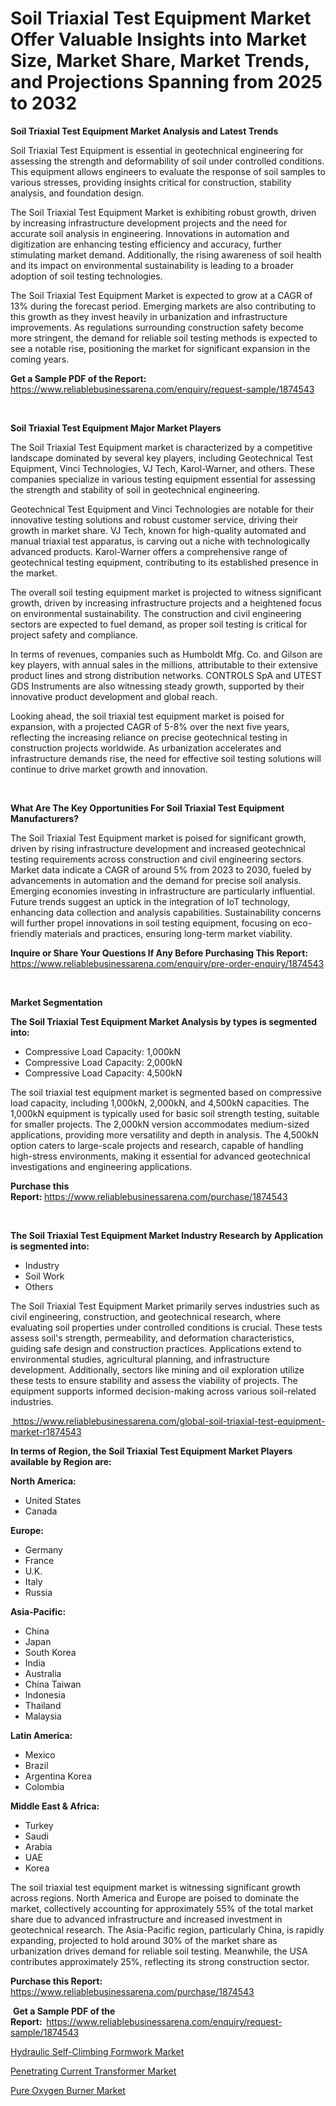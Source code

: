 <p><h1>Soil Triaxial Test Equipment Market Offer Valuable Insights into Market Size, Market Share, Market Trends, and Projections Spanning from 2025 to 2032</h1></p><p><strong>Soil Triaxial Test Equipment Market Analysis and Latest Trends</strong></p>
<p><p>Soil Triaxial Test Equipment is essential in geotechnical engineering for assessing the strength and deformability of soil under controlled conditions. This equipment allows engineers to evaluate the response of soil samples to various stresses, providing insights critical for construction, stability analysis, and foundation design.</p><p>The Soil Triaxial Test Equipment Market is exhibiting robust growth, driven by increasing infrastructure development projects and the need for accurate soil analysis in engineering. Innovations in automation and digitization are enhancing testing efficiency and accuracy, further stimulating market demand. Additionally, the rising awareness of soil health and its impact on environmental sustainability is leading to a broader adoption of soil testing technologies.</p><p>The Soil Triaxial Test Equipment Market is expected to grow at a CAGR of 13% during the forecast period. Emerging markets are also contributing to this growth as they invest heavily in urbanization and infrastructure improvements. As regulations surrounding construction safety become more stringent, the demand for reliable soil testing methods is expected to see a notable rise, positioning the market for significant expansion in the coming years.</p></p>
<p><strong>Get a Sample PDF of the Report:&nbsp;</strong> <a href="https://www.reliablebusinessarena.com/enquiry/request-sample/1874543?utm_campaign=2112&utm_medium=2&utm_source=Github&utm_content=ia&utm_term=28022025&utm_id=soil-triaxial-test-equipment">https://www.reliablebusinessarena.com/enquiry/request-sample/1874543</a></p>
<p>&nbsp;</p>
<p><strong>Soil Triaxial Test Equipment Major Market Players</strong></p>
<p><p>The Soil Triaxial Test Equipment market is characterized by a competitive landscape dominated by several key players, including Geotechnical Test Equipment, Vinci Technologies, VJ Tech, Karol-Warner, and others. These companies specialize in various testing equipment essential for assessing the strength and stability of soil in geotechnical engineering.</p><p>Geotechnical Test Equipment and Vinci Technologies are notable for their innovative testing solutions and robust customer service, driving their growth in market share. VJ Tech, known for high-quality automated and manual triaxial test apparatus, is carving out a niche with technologically advanced products. Karol-Warner offers a comprehensive range of geotechnical testing equipment, contributing to its established presence in the market.</p><p>The overall soil testing equipment market is projected to witness significant growth, driven by increasing infrastructure projects and a heightened focus on environmental sustainability. The construction and civil engineering sectors are expected to fuel demand, as proper soil testing is critical for project safety and compliance.</p><p>In terms of revenues, companies such as Humboldt Mfg. Co. and Gilson are key players, with annual sales in the millions, attributable to their extensive product lines and strong distribution networks. CONTROLS SpA and UTEST GDS Instruments are also witnessing steady growth, supported by their innovative product development and global reach.</p><p>Looking ahead, the soil triaxial test equipment market is poised for expansion, with a projected CAGR of 5-8% over the next five years, reflecting the increasing reliance on precise geotechnical testing in construction projects worldwide. As urbanization accelerates and infrastructure demands rise, the need for effective soil testing solutions will continue to drive market growth and innovation.</p></p>
<p>&nbsp;</p>
<p><strong>What Are The Key Opportunities For Soil Triaxial Test Equipment Manufacturers?</strong></p>
<p><p>The Soil Triaxial Test Equipment market is poised for significant growth, driven by rising infrastructure development and increased geotechnical testing requirements across construction and civil engineering sectors. Market data indicate a CAGR of around 5% from 2023 to 2030, fueled by advancements in automation and the demand for precise soil analysis. Emerging economies investing in infrastructure are particularly influential. Future trends suggest an uptick in the integration of IoT technology, enhancing data collection and analysis capabilities. Sustainability concerns will further propel innovations in soil testing equipment, focusing on eco-friendly materials and practices, ensuring long-term market viability.</p></p>
<p><strong>Inquire or Share Your Questions If Any Before Purchasing This Report:</strong> <a href="https://www.reliablebusinessarena.com/enquiry/pre-order-enquiry/1874543?utm_campaign=2112&utm_medium=2&utm_source=Github&utm_content=ia&utm_term=28022025&utm_id=soil-triaxial-test-equipment">https://www.reliablebusinessarena.com/enquiry/pre-order-enquiry/1874543</a></p>
<p>&nbsp;</p>
<p><strong>Market Segmentation</strong></p>
<p><strong>The Soil Triaxial Test Equipment Market Analysis by types is segmented into:</strong></p>
<p><ul><li>Compressive Load Capacity: 1,000kN</li><li>Compressive Load Capacity: 2,000kN</li><li>Compressive Load Capacity: 4,500kN</li></ul></p>
<p><p>The soil triaxial test equipment market is segmented based on compressive load capacity, including 1,000kN, 2,000kN, and 4,500kN capacities. The 1,000kN equipment is typically used for basic soil strength testing, suitable for smaller projects. The 2,000kN version accommodates medium-sized applications, providing more versatility and depth in analysis. The 4,500kN option caters to large-scale projects and research, capable of handling high-stress environments, making it essential for advanced geotechnical investigations and engineering applications.</p></p>
<p><strong>Purchase this Report:&nbsp;</strong><a href="https://www.reliablebusinessarena.com/purchase/1874543?utm_campaign=2112&utm_medium=2&utm_source=Github&utm_content=ia&utm_term=28022025&utm_id=soil-triaxial-test-equipment">https://www.reliablebusinessarena.com/purchase/1874543</a></p>
<p>&nbsp;</p>
<p><strong>The Soil Triaxial Test Equipment Market Industry Research by Application is segmented into:</strong></p>
<p><ul><li>Industry</li><li>Soil Work</li><li>Others</li></ul></p>
<p><p>The Soil Triaxial Test Equipment Market primarily serves industries such as civil engineering, construction, and geotechnical research, where evaluating soil properties under controlled conditions is crucial. These tests assess soil's strength, permeability, and deformation characteristics, guiding safe design and construction practices. Applications extend to environmental studies, agricultural planning, and infrastructure development. Additionally, sectors like mining and oil exploration utilize these tests to ensure stability and assess the viability of projects. The equipment supports informed decision-making across various soil-related industries.</p></p>
<p><a href="https://www.reliablebusinessarena.com/global-soil-triaxial-test-equipment-market-r1874543?utm_campaign=2112&utm_medium=2&utm_source=Github&utm_content=ia&utm_term=28022025&utm_id=soil-triaxial-test-equipment">&nbsp;https://www.reliablebusinessarena.com/global-soil-triaxial-test-equipment-market-r1874543</a></p>
<p><strong>In terms of Region, the Soil Triaxial Test Equipment Market Players available by Region are:</strong></p>
<p>
    <p> <strong> North America: </strong>
        <ul>
            <li>United States</li>
            <li>Canada</li>
        </ul>
        </p> 
    <p> <strong> Europe: </strong>
        <ul>
            <li>Germany</li>
            <li>France</li>
            <li>U.K.</li>
            <li>Italy</li>
            <li>Russia</li>
        </ul>
        </p> 
    <p> <strong> Asia-Pacific: </strong>
        <ul>
            <li>China</li>
            <li>Japan</li>
            <li>South Korea</li>
            <li>India</li>
            <li>Australia</li>
            <li>China Taiwan</li>
            <li>Indonesia</li>
            <li>Thailand</li>
            <li>Malaysia</li>
        </ul>
        </p> 
    <p> <strong> Latin America: </strong>
        <ul>
            <li>Mexico</li>
            <li>Brazil</li>
            <li>Argentina Korea</li>
            <li>Colombia</li>
        </ul>
        </p> 
    <p> <strong> Middle East & Africa: </strong>
        <ul>
            <li>Turkey</li>
            <li>Saudi</li>
            <li>Arabia</li>
            <li>UAE</li>
            <li>Korea</li>
        </ul>
    </p>
    </p>
<p><p>The soil triaxial test equipment market is witnessing significant growth across regions. North America and Europe are poised to dominate the market, collectively accounting for approximately 55% of the total market share due to advanced infrastructure and increased investment in geotechnical research. The Asia-Pacific region, particularly China, is rapidly expanding, projected to hold around 30% of the market share as urbanization drives demand for reliable soil testing. Meanwhile, the USA contributes approximately 25%, reflecting its strong construction sector.</p></p>
<p><strong>Purchase this Report: </strong><a href="https://www.reliablebusinessarena.com/purchase/1874543?utm_campaign=2112&utm_medium=2&utm_source=Github&utm_content=ia&utm_term=28022025&utm_id=soil-triaxial-test-equipment">https://www.reliablebusinessarena.com/purchase/1874543</a></p>
<p>&nbsp;<strong>Get a Sample PDF of the Report:&nbsp;&nbsp;</strong><a href="https://www.reliablebusinessarena.com/enquiry/request-sample/1874543?utm_campaign=2112&utm_medium=2&utm_source=Github&utm_content=ia&utm_term=28022025&utm_id=soil-triaxial-test-equipment">https://www.reliablebusinessarena.com/enquiry/request-sample/1874543</a></p>
<p><strong></strong></p>
<p><p><a href="https://github.com/semiensamuel72378/Market-Research-Report-List-1/blob/main/hydraulic-self-climbing-formwork-market.md?utm_campaign=2112&utm_medium=2&utm_source=Github&utm_content=ia&utm_term=28022025&utm_id=soil-triaxial-test-equipment">Hydraulic Self-Climbing Formwork Market</a></p><p><a href="https://github.com/rileymgdorcas/Market-Research-Report-List-1/blob/main/penetrating-current-transformer-market.md?utm_campaign=2112&utm_medium=2&utm_source=Github&utm_content=ia&utm_term=28022025&utm_id=soil-triaxial-test-equipment">Penetrating Current Transformer Market</a></p><p><a href="https://github.com/lehumiston1971679/Market-Research-Report-List-1/blob/main/pure-oxygen-burner-market.md?utm_campaign=2112&utm_medium=2&utm_source=Github&utm_content=ia&utm_term=28022025&utm_id=soil-triaxial-test-equipment">Pure Oxygen Burner Market</a></p></p>